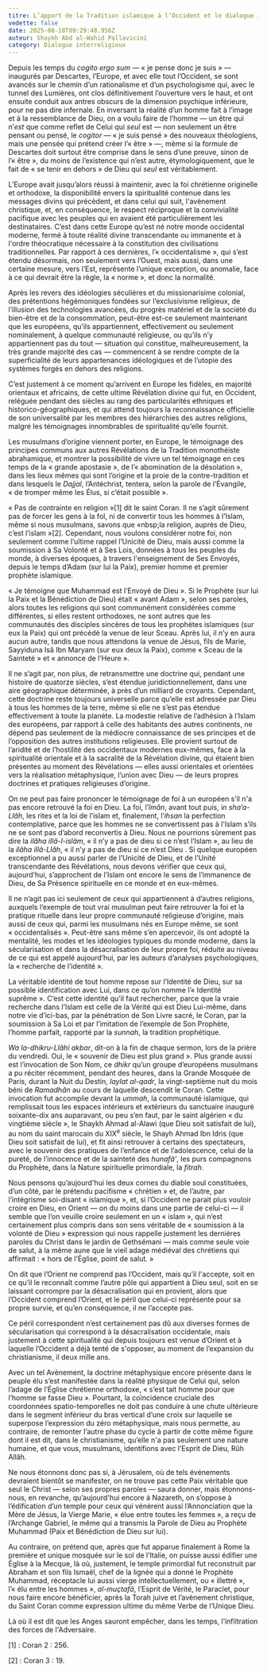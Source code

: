 ```yaml
---
titre: L’apport de la Tradition islamique à l’Occident et le dialogue interreligieux
vedette: false
date: 2025-08-18T09:29:48.956Z
auteur: Shaykh Abd al-Wahid Pallavicini
category: Dialogue interreligieux
---
```

Depuis les temps du *cogito ergo sum* *—*&nbsp;«&nbsp;je pense donc je suis&nbsp;»&nbsp;*—* inaugurés par Descartes, l’Europe, et avec elle tout l’Occident, se sont avancés sur le chemin d’un rationalisme et d’un psychologisme qui, avec le tunnel des Lumières, ont clos définitivement l’ouverture vers le haut, et ont ensuite conduit aux antres obscurs de la dimension psychique inférieure, pour ne pas dire infernale. En inversant la réalité d’un homme fait à l’image et à la ressemblance de Dieu, on a voulu faire de l’homme *—*&nbsp;un &ecirc;tre qui n’*est* que comme reflet de Celui qui *seul* est&nbsp;*—* non seulement un &ecirc;tre pensant ou pensé, le *cogitor* *—*&nbsp;«&nbsp;je suis pensé&nbsp;» des nouveaux théologiens, mais une pensée qui prétend créer l’«&nbsp;&ecirc;tre&nbsp;»&nbsp;*—*, m&ecirc;me si la formule de Descartes doit surtout &ecirc;tre comprise dans le sens d’une preuve, sinon de l’«&nbsp;&ecirc;tre&nbsp;», du moins de l’existence qui n’est autre, étymologiquement, que le fait de «&nbsp;se tenir en dehors&nbsp;» de Dieu qui *seul* est véritablement.

L’Europe avait jusqu’alors réussi à maintenir, avec la foi chrétienne originelle et orthodoxe, la disponibilité envers la spiritualité contenue dans les messages divins qui précèdent, et dans celui qui suit, l'avènement christique, et, en conséquence, le respect réciproque et la convivialité pacifique avec les peuples qui en avaient été particulièrement les destinataires. C’est dans cette Europe qu’est né notre monde occidental moderne, fermé à toute réalité divine transcendante ou immanente et à l'ordre théocratique
nécessaire à la constitution des civilisations traditionnelles. Par rapport à ces dernières, l’«&nbsp;occidentalisme&nbsp;», qui s’est étendu désormais, non seulement vers l’Ouest, mais aussi, dans une certaine mesure, vers l’Est, représente l’unique exception, ou anomalie, face à ce qui devrait être la règle, la «&nbsp;norme&nbsp;», et donc la normalité.

Après les revers des idéologies séculières et du missionarisime colonial, des prétentions hégémoniques fondées sur l’exclusivisme religieux, de l’illusion des technologies avancées, du progrès matériel et de la société du bien-être et de la consommation, peut-&ecirc;tre est-ce seulement maintenant que les européens, qu’ils appartiennent, effectivement ou seulement nominalement, à quelque communauté religieuse, ou qu’ils n’y appartiennent pas du tout *—*&nbsp;situation qui constitue, malheureusement, la très grande majorité des cas&nbsp;*—* commencent à se rendre compte de la superficialité de leurs appartenances idéologiques et de l’utopie des systèmes forgés en dehors des religions.

C’est justement à ce moment qu’arrivent en Europe les fidèles, en majorité orientaux et africains, de cette ultime Révélation divine qui fut, en Occident, reléguée pendant des siècles au rang des particularités ethniques et historico-géographiques, et qui attend toujours Ia reconnaissance officielle de son universalité par les membres des hiérarchies des autres religions, malgré Ies témoignages innombrables de spiritualité qu’elle fournit.

Les musulmans d’origine viennent porter, en Europe, le témoignage des principes communs aux autres Révélations de la Tradition monothéiste abrahamique, et montrer la possibilité de vivre un tel témoignage en ces temps de la «&nbsp;grande apostasie&nbsp;», de l’«&nbsp;abomination de la désolation&nbsp;», dans les lieux mêmes qui sont l’origine et la proie de la contre-tradition et dans lesquels le *Dajjal*, l’Antéchrist, tentera, selon la parole de l’Évangile, «&nbsp;de tromper même les Élus, si c’était possible&nbsp;».

«&nbsp;Pas de contrainte en religion&nbsp;»\[1] dit le saint Coran. Il ne s’agit sûrement pas de forcer les gens à la fol, ni de convertir tous les hommes à l’Islam, m&ecirc;me si nous musulmans, savons que «nbsp;la religion, auprès de Dieu, c’est l’islam&nbsp;»\[2]. Cependant, nous voulons considérer notre foi, non seulement comme l’ultime rappel l’Unicité de Dieu, mais aussi comme la soumission à Sa Volonté et à Ses Lois, données à tous les peuples du monde, à diverses époques, à travers l'enseignement de Ses Envoyés, depuis le temps d’Adam (sur lui la Paix), premier homme et premier prophète islamique.

«&nbsp;Je témoigne que Muhammad est l’Envoyé de Dieu&nbsp;». Si le Prophète (sur lui la Paix et la Bénédiction de Dieu) était «&nbsp;avant Adam&nbsp;», selon ses paroles, alors toutes les religions qui sont communément considérées comme différentes, si elles restent orthodoxes, ne sont autres que les communautés des disciples sincères de tous les prophètes islamiques (sur eux la Paix) qui ont précédé la venue de leur Sceau. Après lui, il n’y en aura aucun autre, tandis que nous attendons la venue de Jésus, fils de Marie, Sayyiduna Is&acirc; Ibn Maryam (sur eux deux la Paix), comme «&nbsp;Sceau de la Sainteté&nbsp;» et «&nbsp;annonce de l’Heure&nbsp;».

Il ne s’agit par, non plus, de retransmettre une doctrine qui, pendant une histoire de quatorze siècles, s’est étendue juridictionnellement, dans une aire géographique déterminée, à près d’un milliard de croyants. Cependant, cette doctrine reste toujours universelle parce qu’elle est adressée par Dieu à tous les
hommes de la terre, même si elle ne s’est pas étendue effectivement à toute la planète. La modestie relative de l’adhésion à l’Islam des européens, par rapport à celle des habitants des autres continents, ne dépend pas seulement de la médiocre connaissance de ses principes et de l’opposition des autres institutions
religieuses. Elle provient surtout de l’aridité et de l’hostilité des occidentaux modernes eux-mêmes, face à la spiritualité orientale et à la sacralité de la Révélation divine, qui étaient bien présentes au moment des Révélations *—*&nbsp;elles aussi orientales et orientées vers la réalisation métaphysique, l’union avec Dieu&nbsp;*—* de leurs propres doctrines et pratiques religieuses d’origine.

On ne peut pas faire prononcer le témoignage de foi à un européen s’il n'a pas encore retrouvé la foi en Dieu. La foi, l’*&icirc;m&acirc;n*, avant tout puis, i*n sha’a-Ll&acirc;h*, les rites et la loi de l’islam et, finalement, l’*ihsan* la perfection contemplative, parce que les hommes ne se convertissent pas à l'Islam s’ils ne se sont pas d’abord reconvertis à Dieu. Nous ne pourrions sûrement pas dire la *il&acirc;ha ill&acirc;-l-isl&acirc;m*, «&nbsp;il n’y a pas de dieu si ce n’est l’Islam&nbsp;», au lieu de la *il&acirc;ha ill&acirc;-Ll&acirc;h*, «&nbsp;il n’y a pas de dieu si ce n’est Dieu&nbsp;. Si quelque européen exceptionnel a pu aussi parler de l’Unicité de Dieu, et de l’Unité transcendante des Révélations, nous devons vérifier que ceux qui, aujourd’hui, s’approchent de l’Islam ont encore le sens de l’immanence de Dieu, de Sa Présence spirituelle en ce monde et en eux-mêmes.

Il ne n’agit pas ici seulement de ceux qui appartiennent à d’autres religions, auxquels l’exemple de tout vrai musulman peut faire retrouver la foi et la pratique rituelle dans leur propre communauté religieuse d’origine, mais aussi de ceux qui, parmi les musulmans nés en Europe même, se sont «&nbsp;occidentalisés&nbsp;». Peut-être sans même s’en apercevoir, ils ont adopté la mentalité, les modes et les idéologies typiques du monde moderne, dans la sécularisation et dans la désacralisation de leur propre foi, réduite au niveau de ce qui est appelé aujourd’hui, par les auteurs d’analyses psychologiques, la «&nbsp;recherche de l’identité&nbsp;».

La véritable identité de tout homme repose sur l’Identité de Dieu, sur sa possible identification avec Lui, dans ce qu’on nomme l’«&nbsp;Identité suprême&nbsp;». C’est cette identité qu’il faut rechercher, parce que la vraie recherche dans l’Islam est celle de la Vérité qui est Dieu Lui-même, dans notre vie d’ici-bas, par la pénétration de Son Livre sacré, le Coran, par la soumission à Sa Loi et par l’imitation de l’exemple de Son Prophète, l’homme parfait, rapporté par la *sunnah*, la tradition prophétique.

*Wa la-dhikru-Ll&acirc;hi akbar*, dit-on à la fin de chaque sermon, lors de la prière du vendredi. Oui, le «&nbsp;souvenir de Dieu est plus grand&nbsp;». Plus grande aussi est l’invocation de Son Nom, ce *dhikr* qu’un groupe d’européens musulmans a pu réciter récemment, pendant des heures, dans la Grande Mosquée de Paris, durant la Nuit du Destin, *laylat al-qadr*, la vingt-septième nuit du mois béni de *Ramadh&acirc;n* au cours de laquelle descendit le Coran. Cette invocation fut accomplie devant la *ummah*, la communauté islamique, qui remplissait tous les espaces intérieurs et extérieurs du sanctuaire inauguré soixante-dix ans auparavant, ou peu s’en faut, par le saint algérien «&nbsp;du vingtième siècle&nbsp;», le Shaykh Ahmad al-Alawi (que Dieu soit satisfait de lui), au nom du saint marocain du XIX<sup>e</sup> siècle, le Shayh Ahmad Ibn Idris (que Dieu soit satisfait de lui), et fit ainsi retrouver à certains des spectateurs, avec le souvenir des pratiques de l’enfance et de l’adolescence, celui de la pureté, de l’innocence et de la sainteté des *hunaf&acirc;’*, les purs compagnons du Prophète, dans la Nature spirituelle primordiale, la *fitrah*.

Nous pensons qu’aujourd'hui les deux cornes du diable soul constituées, d’un côté, par le prétendu pacifisme «&nbsp;chrétien&nbsp;» et, de l’autre, par l’intégrisme soi-disant «&nbsp;islamique&nbsp;», et, si l’Occident ne parait plus vouloir croire en Dieu, en Orient *—*&nbsp;on du moins dans une partie de celui-ci&nbsp;*—* il semble que l’on veuille croire seulement en un «&nbsp;islam&nbsp;», qui n’est certainement plus compris dans son sens véritable de «&nbsp;soumission à la volonté de Dieu&nbsp;» expression qui nous rappelle justement les dernières paroles du Christ dans le jardin de Gethsémani&nbsp;*—* mais comme seule voie de salut, à la même aune que le vieil adage médiéval des chrétiens qui affirmait&nbsp;: «&nbsp;hors de l’Église, point de salut.&nbsp;»

On dit que l’Orient ne comprend pas l’Occident, mais qu’il l'accepte, soit en ce qu’il le reconnaît comme l’autre pôle qui appartient à Dieu seul, soit en se laissant corrompre par la désacralisation qui en provient, alors que l’Occident comprend l’Orient, et le péril que celui-ci représente pour sa propre survie, et qu’en conséquence, il ne l’accepte pas.

Ce péril correspondent n’est certainement pas d&ucirc; aux diverses formes de sécularisation qui correspond à la désacralisation occidentale, mais justement à cette spiritualité qui depuis toujours est venue d’Orient et à laquelle l’Occident a déjà tenté de s'opposer, au moment de l’expansion du christianisme, il deux mille ans.

Avec un tel Avènement, la doctrine métaphysique encore présente dans le peuple élu s’est manifestée dans la réalité physique de Celui qui, selon l’adage de l’Église chrétienne orthodoxe, «&nbsp;s’est tait homme pour que l’homme se fasse Dieu&nbsp;». Pourtant, la coïncidence cruciale des coordonnées spatio-temporelles ne doit pas conduire à une chute ultérieure dans le segment inférieur du bras vertical d’une croix sur laquelle se superpose l’expression du zéro métaphysique, mais nous permette, au contraire, de remonter I’autre phase du cycle à partir de cotte même figure dont il est dit, dans le christianisme, qu’elle n'a pas seulement une nature humaine, et que vous, musulmans, identifions avec l’Esprit de Dieu, R&ucirc;h All&acirc;h.

Ne nous étonnons donc pas si, à Jérusalem, où de tels événements devraient bientôt se manifester, on ne trouve pas cette Paix véritable que seul le Christ —&nbsp;selon ses propres paroles&nbsp;— saura donner, mais étonnons-nous, en revanche, qu’aujourd'hui encore à Nazareth, on s’oppose à l’édification d’un temple pour ceux qui vénèrent aussi l’Annonciation que la Mère de Jésus, la Vierge Marie, «&nbsp;élue entre toutes les femmes&nbsp;», a reçu de l’Archange Gabriel, le même qui a transmis la Parole de Dieu au Prophète Muhammad (Paix et Bénédiction de Dieu sur lui).

Au contraire, on prétend que, après que fut apparue finalement à Rome la première et unique mosquée sur le sol de l’Italie, on puisse aussi édifier une Église à la Mecque, là où, justement, le temple primordial fut reconstruit par Abraham et son fils Isma&euml;l, chef de la lignée qui a donné le Prophète Muhammad, réceptacle lui aussi vierge intellectuellement, ou «&nbsp;illettré&nbsp;», l’«&nbsp;élu entre les hommes&nbsp;», *al-muçtaf&acirc;*, l’Esprit de Vérité, le Paraclet, pour nous faire encore bénéficier, après la Torah juive et l’avènement christique, du Saint Coran comme expression ultime du m&ecirc;me Verbe de l’Unique Dieu.

Là où il est dit que les Anges sauront empêcher, dans les temps, l’infiltration des forces de l'Adversaire.

\[1] :  Coran 2&nbsp;: 256.

\[2] : Coran 3&nbsp;: 19.